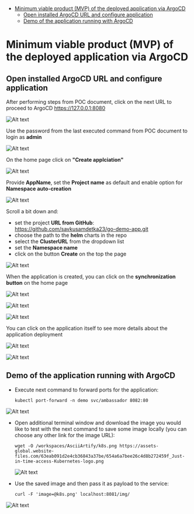 - [Minimum viable product (MVP) of the deployed application via ArgoCD](#minimum-viable-product-mvp-of-the-deployed-application-via-argocd)
  - [Open installed ArgoCD URL and configure application](#open-installed-argocd-url-and-configure-application)
  - [Demo of the application running with ArgoCD](#demo-of-the-application-running-with-argocd)

#	Minimum viable product (MVP) of the deployed application via ArgoCD
    
## Open installed ArgoCD URL and configure application
After performing steps from POC document, click on the next URL to proceed to ArgoCD https://127.0.0.1:8080

![Alt text](img/image.png)

Use the password from the last executed command from POC document to login as **admin**

![Alt text](img/image-1.png)

On the home page click on **"Create applciation"**

![Alt text](img/image-2.png)

 Provide **AppName**, set the **Project name** as default and enable option for **Namespace auto-creation**

![Alt text](img/image-3.png)

  Scroll a bit down and:
  - set the project **URL from GitHub**: https://github.com/savkusamdetka23/go-demo-app.git
  - choose the path to the **helm** charts in the repo
  - select the **ClusterURL** from the dropdown list
  - set the **Namespace name**
  - click on the button **Create** on the top the page 

![Alt text](img/image-4.png)

When the application is created, you can click on the **synchronization button** on the home page  

![Alt text](img/image-5.png)

![Alt text](img/image-6.png)

![Alt text](img/image-7.png)

  You can click on the application itself to see more details about the application deployment
 
![Alt text](img/image-8.png)

![Alt text](img/image-9.png)

## Demo of the application running with ArgoCD
- Execute next command to forward ports for the application:

      kubectl port-forward -n demo svc/ambassador 8082:80

![Alt text](img/image-10.png)

- Open additional terminal window and download the image you would like to test with the next command to save some image locally (you can choose any other link for the image URL):

      wget -O /workspaces/AsciiArtify/k8s.png https://assets-global.website-files.com/63eab091d2e4cb36843a37be/654a6a7bee26c4d8b272459f_Just-in-time-access-Kubernetes-logo.png

  ![Alt text](img/image-11.png)

- Use the saved image and then pass it as payload to the service:

      curl -F 'image=@k8s.png' localhost:8081/img/

![Alt text](img/image-12.png)